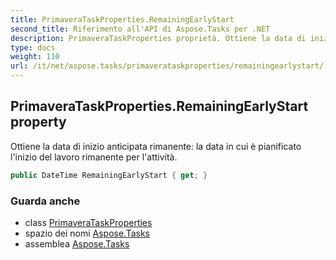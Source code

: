 ```yaml
---
title: PrimaveraTaskProperties.RemainingEarlyStart
second_title: Riferimento all'API di Aspose.Tasks per .NET
description: PrimaveraTaskProperties proprietà. Ottiene la data di inizio anticipata rimanente la data in cui è pianificato linizio del lavoro rimanente per lattività.
type: docs
weight: 110
url: /it/net/aspose.tasks/primaverataskproperties/remainingearlystart/
---
```

## PrimaveraTaskProperties.RemainingEarlyStart property

Ottiene la data di inizio anticipata rimanente: la data in cui è pianificato l'inizio del lavoro rimanente per l'attività.

```csharp
public DateTime RemainingEarlyStart { get; }
```

### Guarda anche

* class [PrimaveraTaskProperties](../)
* spazio dei nomi [Aspose.Tasks](../../primaverataskproperties/)
* assemblea [Aspose.Tasks](../../../)


